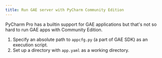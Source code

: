 ```yaml
---
title: Run GAE server with PyCharm Community Edition 
---
```

PyCharm Pro has a builtin support for GAE applications but that's not so hard to run GAE apps with Community Edition. 

1. Specify an absolute path to `appcfg.py` (a part of GAE SDK) as an execution script. 
2. Set up a directory with `app.yaml` as a working directory.
